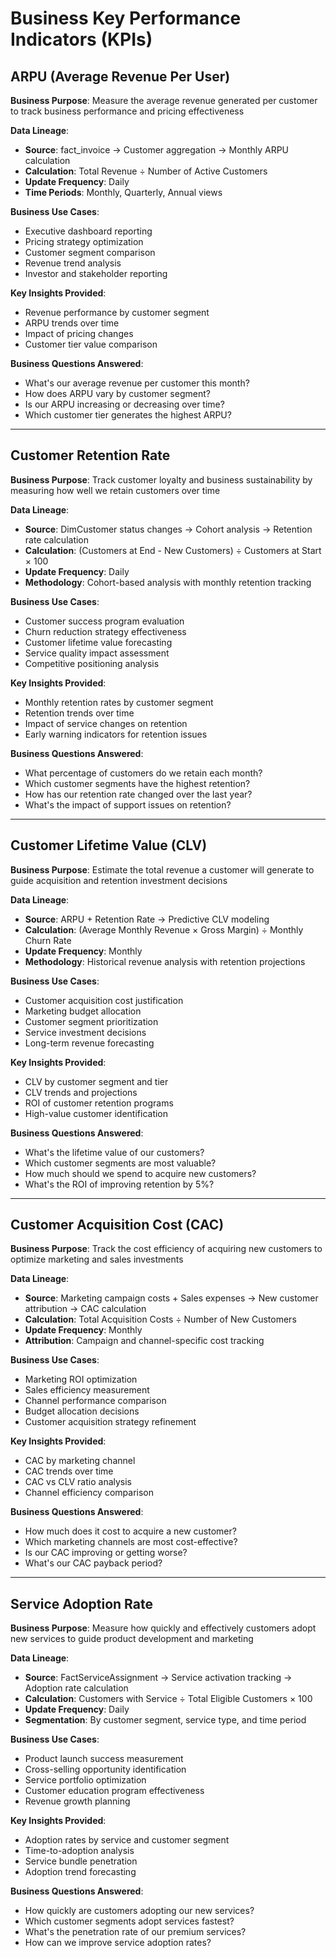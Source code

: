 # Business Key Performance Indicators (KPIs)

## ARPU (Average Revenue Per User)
**Business Purpose**: Measure the average revenue generated per customer to track business performance and pricing effectiveness

**Data Lineage**: 
- **Source**: fact_invoice → Customer aggregation → Monthly ARPU calculation
- **Calculation**: Total Revenue ÷ Number of Active Customers
- **Update Frequency**: Daily
- **Time Periods**: Monthly, Quarterly, Annual views

**Business Use Cases**:
- Executive dashboard reporting
- Pricing strategy optimization
- Customer segment comparison
- Revenue trend analysis
- Investor and stakeholder reporting

**Key Insights Provided**:
- Revenue performance by customer segment
- ARPU trends over time
- Impact of pricing changes
- Customer tier value comparison

**Business Questions Answered**:
- What's our average revenue per customer this month?
- How does ARPU vary by customer segment?
- Is our ARPU increasing or decreasing over time?
- Which customer tier generates the highest ARPU?

---

## Customer Retention Rate
**Business Purpose**: Track customer loyalty and business sustainability by measuring how well we retain customers over time

**Data Lineage**: 
- **Source**: DimCustomer status changes → Cohort analysis → Retention rate calculation
- **Calculation**: (Customers at End - New Customers) ÷ Customers at Start × 100
- **Update Frequency**: Daily
- **Methodology**: Cohort-based analysis with monthly retention tracking

**Business Use Cases**:
- Customer success program evaluation
- Churn reduction strategy effectiveness
- Customer lifetime value forecasting
- Service quality impact assessment
- Competitive positioning analysis

**Key Insights Provided**:
- Monthly retention rates by customer segment
- Retention trends over time
- Impact of service changes on retention
- Early warning indicators for retention issues

**Business Questions Answered**:
- What percentage of customers do we retain each month?
- Which customer segments have the highest retention?
- How has our retention rate changed over the last year?
- What's the impact of support issues on retention?

---

## Customer Lifetime Value (CLV)
**Business Purpose**: Estimate the total revenue a customer will generate to guide acquisition and retention investment decisions

**Data Lineage**: 
- **Source**: ARPU + Retention Rate → Predictive CLV modeling
- **Calculation**: (Average Monthly Revenue × Gross Margin) ÷ Monthly Churn Rate
- **Update Frequency**: Monthly
- **Methodology**: Historical revenue analysis with retention projections

**Business Use Cases**:
- Customer acquisition cost justification
- Marketing budget allocation
- Customer segment prioritization
- Service investment decisions
- Long-term revenue forecasting

**Key Insights Provided**:
- CLV by customer segment and tier
- CLV trends and projections
- ROI of customer retention programs
- High-value customer identification

**Business Questions Answered**:
- What's the lifetime value of our customers?
- Which customer segments are most valuable?
- How much should we spend to acquire new customers?
- What's the ROI of improving retention by 5%?

---

## Customer Acquisition Cost (CAC)
**Business Purpose**: Track the cost efficiency of acquiring new customers to optimize marketing and sales investments

**Data Lineage**: 
- **Source**: Marketing campaign costs + Sales expenses → New customer attribution → CAC calculation
- **Calculation**: Total Acquisition Costs ÷ Number of New Customers
- **Update Frequency**: Monthly
- **Attribution**: Campaign and channel-specific cost tracking

**Business Use Cases**:
- Marketing ROI optimization
- Sales efficiency measurement
- Channel performance comparison
- Budget allocation decisions
- Customer acquisition strategy refinement

**Key Insights Provided**:
- CAC by marketing channel
- CAC trends over time
- CAC vs CLV ratio analysis
- Channel efficiency comparison

**Business Questions Answered**:
- How much does it cost to acquire a new customer?
- Which marketing channels are most cost-effective?
- Is our CAC improving or getting worse?
- What's our CAC payback period?

---

## Service Adoption Rate
**Business Purpose**: Measure how quickly and effectively customers adopt new services to guide product development and marketing

**Data Lineage**: 
- **Source**: FactServiceAssignment → Service activation tracking → Adoption rate calculation
- **Calculation**: Customers with Service ÷ Total Eligible Customers × 100
- **Update Frequency**: Daily
- **Segmentation**: By customer segment, service type, and time period

**Business Use Cases**:
- Product launch success measurement
- Cross-selling opportunity identification
- Service portfolio optimization
- Customer education program effectiveness
- Revenue growth planning

**Key Insights Provided**:
- Adoption rates by service and customer segment
- Time-to-adoption analysis
- Service bundle penetration
- Adoption trend forecasting

**Business Questions Answered**:
- How quickly are customers adopting our new services?
- Which customer segments adopt services fastest?
- What's the penetration rate of our premium services?
- How can we improve service adoption rates?